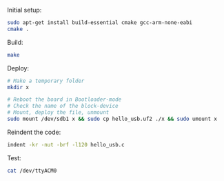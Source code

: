 
Initial setup:
```bash
sudo apt-get install build-essential cmake gcc-arm-none-eabi
cmake .
```

Build:
```bash
make
```

Deploy:
```bash
# Make a temporary folder
mkdir x

# Reboot the board in Bootloader-mode
# Check the name of the block-device
# Mount, deploy the file, unmount
sudo mount /dev/sdb1 x && sudo cp hello_usb.uf2 ./x && sudo umount x
```

Reindent the code:
```bash
indent -kr -nut -brf -l120 hello_usb.c
```

Test:
```bash
cat /dev/ttyACM0
```
